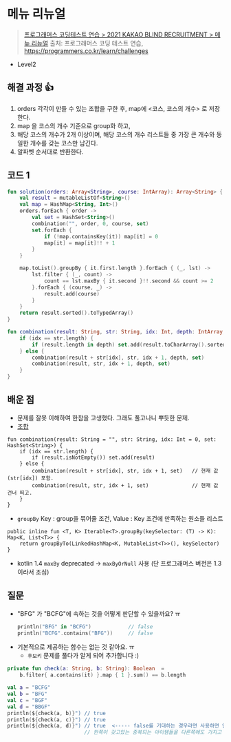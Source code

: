 # 메뉴 리뉴얼

> [프로그래머스 코딩테스트 연습 > 2021 KAKAO BLIND RECRUITMENT > 메뉴 리뉴얼](https://programmers.co.kr/learn/courses/30/lessons/72411)
> 출처: 프로그래머스 코딩 테스트 연습, https://programmers.co.kr/learn/challenges

- Level2

## 해결 과정 👍

1. orders 각각이 만들 수 있는 조합을 구한 후, map에 <코스, 코스의 개수> 로 저장한다.
2. map 을 코스의 개수 기준으로 group화 하고,
3. 해당 코스의 개수가 2개 이상이며, 해당 코스의 개수 리스트들 중 가장 큰 개수와 동일한 개수를 갖는 코스만 남긴다.
4. 알파벳 순서대로 반환한다.

## 코드 1

```kotlin
fun solution(orders: Array<String>, course: IntArray): Array<String> {
    val result = mutableListOf<String>()
    val map = HashMap<String, Int>()
    orders.forEach { order ->
        val set = HashSet<String>()
        combination("", order, 0, course, set)
        set.forEach {
            if (!map.containsKey(it)) map[it] = 0
            map[it] = map[it]!! + 1
        }
    }

    map.toList().groupBy { it.first.length }.forEach { (_, lst) ->
        lst.filter { (_, count) ->
            count == lst.maxBy { it.second }!!.second && count >= 2
        }.forEach { (course, _) ->
            result.add(course)
        }
    }
    return result.sorted().toTypedArray()
}

fun combination(result: String, str: String, idx: Int, depth: IntArray, set: HashSet<String>) {
    if (idx == str.length) {
        if (result.length in depth) set.add(result.toCharArray().sorted().joinToString(""))
    } else {
        combination(result + str[idx], str, idx + 1, depth, set)
        combination(result, str, idx + 1, depth, set)
    }
}
```

## 배운 점

- 문제를 잘못 이해하여 한참을 고생했다. 그래도 풀고나니 뿌듯한 문제.
- [조합](https://cinntiq.com/algorithm/combination/)

```
fun combination(result: String = "", str: String, idx: Int = 0, set: HashSet<String>) {
    if (idx == str.length) {
        if (result.isNotEmpty()) set.add(result)
    } else {
        combination(result + str[idx], str, idx + 1, set)   // 현재 값 (str[idx]) 포함.
        combination(result, str, idx + 1, set)              // 현재 값 건너 띄고.
    }
}
```

- `groupBy` Key : group을 묶어줄 조건, Value : Key 조건에 만족하는 원소들 리스트

```
public inline fun <T, K> Iterable<T>.groupBy(keySelector: (T) -> K): Map<K, List<T>> {
    return groupByTo(LinkedHashMap<K, MutableList<T>>(), keySelector)
}
```
- kotlin 1.4 `maxBy` deprecated -> `maxByOrNull` 사용 (단 프로그래머스 버전은 1.3이라서 조심)


## 질문

- "BFG" 가 "BCFG"에 속하는 것을 어떻게 판단할 수 있을까요? ㅠ
  ```kotlin
  println("BFG" in "BCFG")            // false
  println("BCFG".contains("BFG"))     // false
  ```
- 기본적으로 제공하는 함수는 없는 것 같아요. ㅠ
    - `후보키` 문제를 풀다가 알게 되어 추가합니다 :)
```kotlin
private fun check(a: String, b: String): Boolean  = 
    b.filter{ a.contains(it) }.map { 1 }.sum() == b.length

val a = "BCFG"
val b = "BFG" 
val c = "BGF" 
val d = "BBGF"
println(${check(a, b)}") // true
println(${check(a, c)}") // true
println(${check(a, d)}") // true  <----- false를 기대하는 경우라면 사용하면 안됩니다ㅠ 
                         // 한쪽이 갖고있는 중복되는 아이템들을 다른쪽에도 가지고 있는지 체크할 때 사용할 수 있을 것 같습니다.

```
